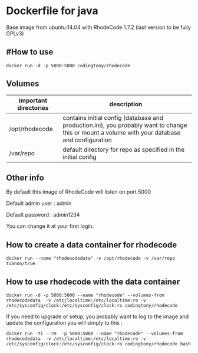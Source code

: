 Dockerfile for java
==

Base image from ubuntu:14.04 with RhodeCode 1.7.2 (last version to be fully GPLv3)


#How to use
---
```
docker run -d -p 5000:5000 codingtony/rhodecode
```

Volumes
---


| important directories | description
|--- |---
|/opt/rhodecode | contains initial config (database and production.ini), you probably want to change this or mount a volume with your database and configuration
|/var/repo | default directory for repo as specified in the initial config

Other info
---

By default this image of RhodeCode will listen on port 5000

Default admin user  :  admin

Default password : admin1234

You can change it at your first login.

## How to create a data container for rhodecode
```
docker run --name "rhodecodedata" -v /opt/rhodecode -v /var/repo tianon/true 
```

## How to use rhodecode with the data container

```
docker run -d -p 5000:5000 --name "rhodecode" --volumes-from rhodecodedata  -v /etc/localtime:/etc/localtime:ro -v /etc/sysconfig/clock:/etc/sysconfig/clock:ro codingtony/rhodecode
```

If you need to upgrade or setup, you probably want to log to the image and update the configuration you will simply to this :

```
docker run -ti --rm  -p 5000:5000 --name "rhodecode" --volumes-from rhodecodedata  -v /etc/localtime:/etc/localtime:ro -v /etc/sysconfig/clock:/etc/sysconfig/clock:ro codingtony/rhodecode bash
```

